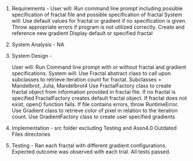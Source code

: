 1. Requirements -
    User will:
        Run command line prompt including possible specification of fractal file and possible specification of fractal
    System will:
        Use default values for fractal or gradient if no specification is given.
        Throw appropriate errors if program is not utilized correctly.
        Create and reference new gradient
        Display default or specified fractal
        
        
2. System Analysis - NA

3. System Design - 

    User will:
        Run Command line prompt with or without fractal and gradient specifications.
    System will:
        Use Fractal abstract class to call upon subclasses to retrieve iteration count for fractal.
            Subclasses = Mandelbrot, Julia, Mandelbrot4
        Use FractalFactory class to create fractal object from information provided in fractal file.
            If no fractal is specified FractalFactory creates default fractal object.
            If fractal does not exist, open() function fails.
            If file contains errors, throw RuntimeError.
        Use Gradient class to retrieve color of pixel in relation to the iteration count.
        Use GradientFactory class to create user specified gradients

4. Implementation - src folder excluding Testing and Assn4.0 Outdated Files directories

5. Testing - 
    Ran each fractal with different gradient configurations. Expected outcome was observed with each trial. All tests passed.